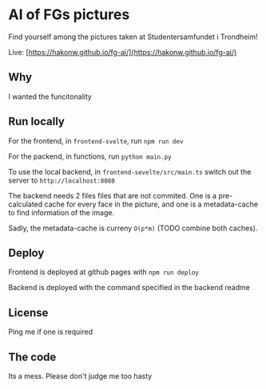 # AI of FGs pictures

Find yourself among the pictures taken at Studentersamfundet i Trondheim!

Live:
[https://hakonw.github.io/fg-ai/](https://hakonw.github.io/fg-ai/)

## Why

I wanted the funcitonality

## Run locally

For the frontend, in `frontend-svelte`, run `npm run dev`

For the packend, in functions, run `python main.py`

To use the local backend, in `frontend-sevelte/src/main.ts` switch out the server to `http://localhost:8080`

The backend needs 2 files files that are not commited. One is a pre-calculated cache for every face in the picture, and one is a metadata-cache to find information of the image.

Sadly, the metadata-cache is curreny `O(p*m)` (TODO combine both caches).

## Deploy

Frontend is deployed at github pages with `npm run deploy`

Backend is deployed with the command specified in the backend readme

## License

Ping me if one is required

## The code

Its a mess. Please don't judge me too hasty
